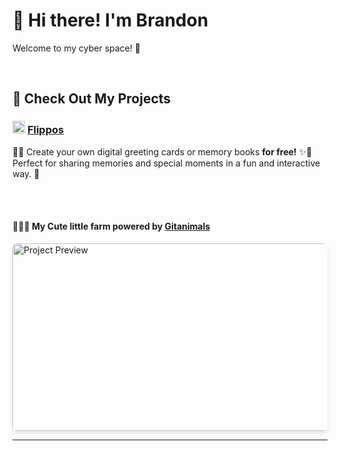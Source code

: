 # 👋 Hi there! I'm Brandon

Welcome to my cyber space! 🚀

<br>

## 🔔 Check Out My Projects

### <img src="https://www.flippos.xyz/cdn/favicon16.png" alt="Flippos Logo" width="20" height="20"> **[Flippos](https://flippos.xyz)** 
🎉✨ Create your own digital greeting cards or memory books **for free!** ✨🎉 
Perfect for sharing memories and special moments in a fun and interactive way. 🎁  

<br><br>

#### 🌱🐄🏡 My Cute little farm powered by [Gitanimals](https://www.gitanimals.org)

<a>
  <img
    src="https://render.gitanimals.org/farms/gc535"
    alt="Project Preview"
    width="600"
    height="300"
    style="border-radius: 8px; box-shadow: 0px 4px 8px rgba(0,0,0,0.1);"
  />
</a>

---

<!--
**gc535/gc535** is a ✨ _special_ ✨ repository because its `README.md` (this file) appears on your GitHub profile.

Here are some ideas to get you started:

- 🔭 I’m currently working on ...
- 🌱 I’m currently learning ...
- 👯 I’m looking to collaborate on ...
- 🤔 I’m looking for help with ...
- 💬 Ask me about ...
- 📫 How to reach me: ...
- 😄 Pronouns: ...
- ⚡ Fun fact: ...
-->
